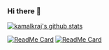 ### Hi there 👋

[![kamalkraj's github stats](https://github-readme-stats.vercel.app/api?username=kamalkraj&show_icons=true&theme=dracula)](https://github.com/anuraghazra/github-readme-stats)

[![ReadMe Card](https://github-readme-stats.vercel.app/api/pin/?username=kamalkraj&repo=TAPAS-TF2)](https://github.com/anuraghazra/github-readme-stats) [![ReadMe Card](https://github-readme-stats.vercel.app/api/pin/?username=kamalkraj&repo=minGPT-TF)](https://github.com/anuraghazra/github-readme-stats)

<!-- [![Top Langs](https://github-readme-stats.vercel.app/api/top-langs/?username=kamalkraj&layout=compact)](https://github.com/anuraghazra/github-readme-stats)
